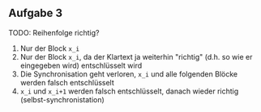 ## Aufgabe 3

TODO: Reihenfolge richtig?

1. Nur der Block `x_i`
2. Nur der Block `x_i`, da der Klartext ja weiterhin "richtig" (d.h. so wie er eingegeben wird) entschlüsselt wird
3. Die Synchronisation geht verloren, `x_i` und alle folgenden Blöcke werden falsch entschlüsselt
4. `x_i` und `x_i+1` werden falsch entschlüsselt, danach wieder richtig (selbst-synchronistation)
